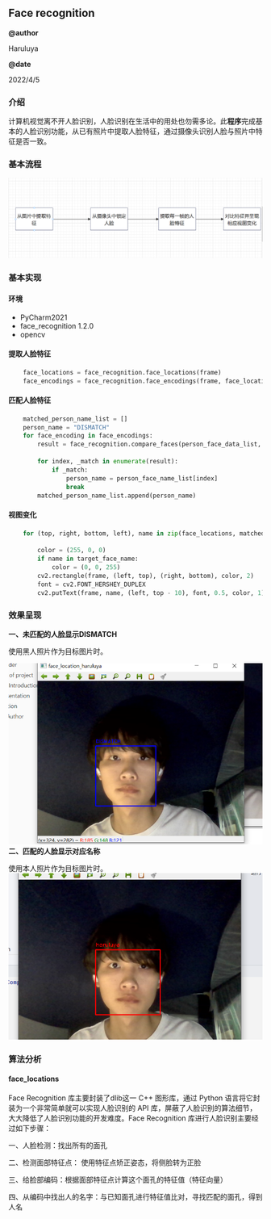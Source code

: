 ## Face recognition

**@author**

Haruluya

**@date**

2022/4/5

### 介绍

计算机视觉离不开人脸识别，人脸识别在生活中的用处也勿需多论。此**程序**完成基本的人脸识别功能，从已有照片中提取人脸特征，通过摄像头识别人脸与照片中特征是否一致。

### 基本流程

![image-20220405185031711](../fileImages/image-20220405185031711.png)

### 基本实现

#### 环境

- PyCharm2021
- face_recognition 1.2.0
- opencv

#### 提取人脸特征

```python
    face_locations = face_recognition.face_locations(frame)
    face_encodings = face_recognition.face_encodings(frame, face_locations)
```

#### 匹配人脸特征

```python
    matched_person_name_list = []
    person_name = "DISMATCH"
    for face_encoding in face_encodings:
        result = face_recognition.compare_faces(person_face_data_list, face_encoding)

        for index, _match in enumerate(result):
            if _match:
                person_name = person_face_name_list[index]
                break
        matched_person_name_list.append(person_name)
```

#### 视图变化

```python
    for (top, right, bottom, left), name in zip(face_locations, matched_person_name_list):

        color = (255, 0, 0)
        if name in target_face_name:
            color = (0, 0, 255)
        cv2.rectangle(frame, (left, top), (right, bottom), color, 2)
        font = cv2.FONT_HERSHEY_DUPLEX
        cv2.putText(frame, name, (left, top - 10), font, 0.5, color, 1)
```

### 效果呈现

**一、未匹配的人脸显示DISMATCH**

使用黑人照片作为目标图片时。

![image-20220405190746610](../fileImages/01_img.png)
**二、匹配的人脸显示对应名称**

使用本人照片作为目标图片时。
![image-20220405190746610](../fileImages/01_img1.png)
### 算法分析

#### face_locations

Face Recognition 库主要封装了dlib这一 C++ 图形库，通过 Python 语言将它封装为一个非常简单就可以实现人脸识别的 API 库，屏蔽了人脸识别的算法细节，大大降低了人脸识别功能的开发难度。Face Recognition 库进行人脸识别主要经过如下步骤：

一、人脸检测：找出所有的面孔

二、检测面部特征点： 使用特征点矫正姿态，将侧脸转为正脸

三、给脸部编码：根据面部特征点计算这个面孔的特征值（特征向量）

四、从编码中找出人的名字：与已知面孔进行特征值比对，寻找匹配的面孔，得到人名


